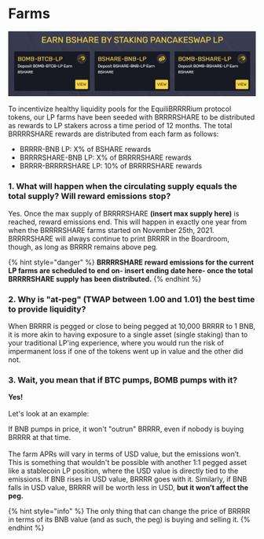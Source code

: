 # Farms

![The EquiliBRRRRium farms currently available for staking LP tokens to earn BRRRRSHARE](<../.gitbook/assets/image (8).png>)

To incentivize healthy liquidity pools for the EquiliBRRRRium protocol tokens, our LP farms have been seeded with BRRRRSHARE to be distributed as rewards to LP stakers across a time period of 12 months. The total BRRRRSHARE rewards are distributed from each farm as follows:

* BRRRR-BNB LP: X% of BSHARE rewards
* BRRRRSHARE-BNB LP: X% of BRRRRSHARE rewards
* BRRRR-BRRRRSHARE LP: 10% of BRRRRSHARE rewards

### **1. What will happen when the circulating supply equals the total supply? Will reward emissions stop?**

Yes. Once the max supply of BRRRRSHARE **(insert max supply here)** is reached, reward emissions end. This will happen in exactly one year from when the BRRRRSHARE farms started on November 25th, 2021. BRRRRSHARE will always continue to print BRRRR in the Boardroom, though, as long as BRRRR remains above peg.

{% hint style="danger" %}
**BRRRRSHARE reward emissions for the current LP farms are scheduled to end on- insert ending date here- once the total BRRRRSHARE supply has been distributed.**
{% endhint %}

### 2. Why is "at-peg" (TWAP between 1.00 and 1.01) the best time to provide liquidity?

When BRRRR is pegged or close to being pegged at 10,000 BRRRR to 1 BNB, it is more akin to having exposure to a single asset (single staking) than to your traditional LP'ing experience, where you would run the risk of impermanent loss if one of the tokens went up in value and the other did not.

### 3. Wait, you mean that if BTC pumps, BOMB pumps with it?

**Yes!**\
\
Let's look at an example:

If BNB pumps in price, it won't "outrun" BRRRR, even if nobody is buying BRRRR at that time.\
\
The farm APRs will vary in terms of USD value, but the emissions won’t. This is something that wouldn't be possible with another 1:1 pegged asset like a stablecoin LP position, where the USD value is directly tied to the emissions. If BNB rises in USD value, BRRRR goes with it. Similarly, if BNB falls in USD value, BRRRR will be worth less in USD, **but it won’t affect the peg.**

{% hint style="info" %}
The only thing that can change the price of BRRRR in terms of its BNB value (and as such, the peg) is buying and selling it.
{% endhint %}
